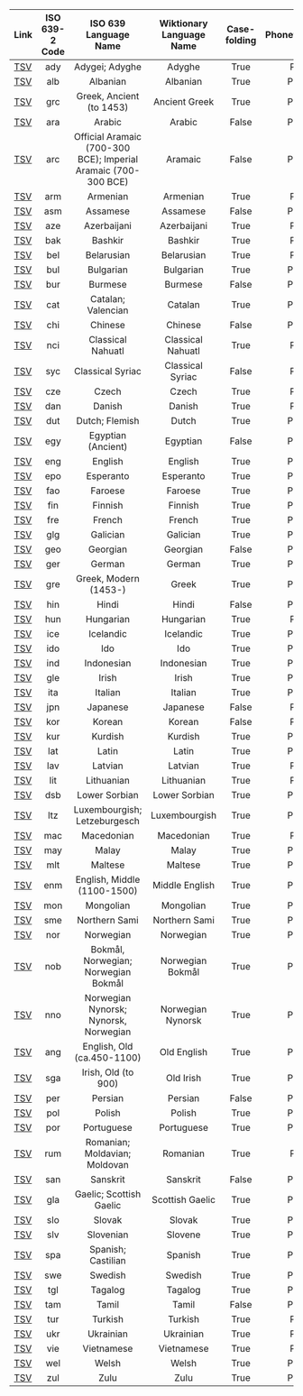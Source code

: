 
| Link | ISO 639-2 Code | ISO 639 Language Name | Wiktionary Language Name | Case-folding | Phonetic/Phonemic | # of entries |
| :---- | :----: | :----: | :----: | :----:| :----: | ----: |
| [TSV](ady_phonetic.tsv) | ady | Adygei; Adyghe | Adyghe | True | Phonetic | 4554 |
| [TSV](alb_phonemic.tsv) | alb | Albanian | Albanian | True | Phonemic | 1160 |
| [TSV](grc_phonemic.tsv) | grc | Greek, Ancient (to 1453) | Ancient Greek | True | Phonemic | 153117 |
| [TSV](ara_phonemic.tsv) | ara | Arabic | Arabic | False | Phonemic | 5083 |
| [TSV](arc_phonemic.tsv) | arc | Official Aramaic (700-300 BCE); Imperial Aramaic (700-300 BCE) | Aramaic | False | Phonemic | 1169 |
| [TSV](arm_phonetic.tsv) | arm | Armenian | Armenian | True | Phonetic | 13862 |
| [TSV](asm_phonemic.tsv) | asm | Assamese | Assamese | False | Phonemic | 2206 |
| [TSV](aze_phonetic.tsv) | aze | Azerbaijani | Azerbaijani | True | Phonetic | 1841 |
| [TSV](bak_phonetic.tsv) | bak | Bashkir | Bashkir | True | Phonetic | 1968 |
| [TSV](bel_phonetic.tsv) | bel | Belarusian | Belarusian | True | Phonetic | 1163 |
| [TSV](bul_phonemic.tsv) | bul | Bulgarian | Bulgarian | True | Phonemic | 34828 |
| [TSV](bur_phonemic.tsv) | bur | Burmese | Burmese | False | Phonemic | 3951 |
| [TSV](cat_phonemic.tsv) | cat | Catalan; Valencian | Catalan | True | Phonemic | 44952 |
| [TSV](chi_phonemic.tsv) | chi | Chinese | Chinese | False | Phonemic | 4 |
| [TSV](nci_phonetic.tsv) | nci | Classical Nahuatl | Classical Nahuatl | True | Phonetic | 1181 |
| [TSV](syc_phonetic.tsv) | syc | Classical Syriac | Classical Syriac | False | Phonetic | 6258 |
| [TSV](cze_phonetic.tsv) | cze | Czech | Czech | True | Phonetic | 19672 |
| [TSV](dan_phonetic.tsv) | dan | Danish | Danish | True | Phonetic | 4297 |
| [TSV](dut_phonemic.tsv) | dut | Dutch; Flemish | Dutch | True | Phonemic | 21746 |
| [TSV](egy_phonemic.tsv) | egy | Egyptian (Ancient) | Egyptian | False | Phonemic | 3645 |
| [TSV](eng_phonemic.tsv) | eng | English | English | True | Phonemic | 75740 |
| [TSV](epo_phonemic.tsv) | epo | Esperanto | Esperanto | True | Phonemic | 13926 |
| [TSV](fao_phonemic.tsv) | fao | Faroese | Faroese | True | Phonemic | 1645 |
| [TSV](fin_phonemic.tsv) | fin | Finnish | Finnish | True | Phonemic | 37663 |
| [TSV](fre_phonemic.tsv) | fre | French | French | True | Phonemic | 52245 |
| [TSV](glg_phonemic.tsv) | glg | Galician | Galician | True | Phonemic | 4529 |
| [TSV](geo_phonemic.tsv) | geo | Georgian | Georgian | False | Phonemic | 14037 |
| [TSV](ger_phonemic.tsv) | ger | German | German | True | Phonemic | 25212 |
| [TSV](gre_phonemic.tsv) | gre | Greek, Modern (1453-) | Greek | True | Phonemic | 7653 |
| [TSV](hin_phonemic.tsv) | hin | Hindi | Hindi | False | Phonemic | 7928 |
| [TSV](hun_phonetic.tsv) | hun | Hungarian | Hungarian | True | Phonetic | 43525 |
| [TSV](ice_phonemic.tsv) | ice | Icelandic | Icelandic | True | Phonemic | 9378 |
| [TSV](ido_phonemic.tsv) | ido | Ido | Ido | True | Phonemic | 4911 |
| [TSV](ind_phonemic.tsv) | ind | Indonesian | Indonesian | True | Phonemic | 1111 |
| [TSV](gle_phonemic.tsv) | gle | Irish | Irish | True | Phonemic | 6720 |
| [TSV](ita_phonemic.tsv) | ita | Italian | Italian | True | Phonemic | 9542 |
| [TSV](jpn_phonetic.tsv) | jpn | Japanese | Japanese | False | Phonetic | 24585 |
| [TSV](kor_phonetic.tsv) | kor | Korean | Korean | False | Phonetic | 12740 |
| [TSV](kur_phonemic.tsv) | kur | Kurdish | Kurdish | True | Phonemic | 1131 |
| [TSV](lat_phonemic.tsv) | lat | Latin | Latin | True | Phonemic | 36074 |
| [TSV](lav_phonetic.tsv) | lav | Latvian | Latvian | True | Phonetic | 1331 |
| [TSV](lit_phonetic.tsv) | lit | Lithuanian | Lithuanian | True | Phonetic | 12730 |
| [TSV](dsb_phonemic.tsv) | dsb | Lower Sorbian | Lower Sorbian | True | Phonemic | 1916 |
| [TSV](ltz_phonemic.tsv) | ltz | Luxembourgish; Letzeburgesch | Luxembourgish | True | Phonemic | 4086 |
| [TSV](mac_phonetic.tsv) | mac | Macedonian | Macedonian | True | Phonetic | 4752 |
| [TSV](may_phonemic.tsv) | may | Malay | Malay | True | Phonemic | 2503 |
| [TSV](mlt_phonemic.tsv) | mlt | Maltese | Maltese | True | Phonemic | 1934 |
| [TSV](enm_phonemic.tsv) | enm | English, Middle (1100-1500) | Middle English | True | Phonemic | 6473 |
| [TSV](mon_phonemic.tsv) | mon | Mongolian	 | Mongolian | True | Phonemic | 987 |
| [TSV](sme_phonemic.tsv) | sme | Northern Sami | Northern Sami | True | Phonemic | 3353 |
| [TSV](nor_phonemic.tsv) | nor | Norwegian | Norwegian | True | Phonemic | 2147 |
| [TSV](nob_phonemic.tsv) | nob | Bokmål, Norwegian; Norwegian Bokmål | Norwegian Bokmål | True | Phonemic | 886 |
| [TSV](nno_phonemic.tsv) | nno | Norwegian Nynorsk; Nynorsk, Norwegian | Norwegian Nynorsk | True | Phonemic | 1110 |
| [TSV](ang_phonemic.tsv) | ang | English, Old (ca.450-1100) | Old English | True | Phonemic | 6249 |
| [TSV](sga_phonemic.tsv) | sga | Irish, Old (to 900) | Old Irish | True | Phonemic | 1676 |
| [TSV](per_phonemic.tsv) | per | Persian | Persian | False | Phonemic | 3362 |
| [TSV](pol_phonemic.tsv) | pol | Polish | Polish | True | Phonemic | 60352 |
| [TSV](por_phonemic.tsv) | por | Portuguese | Portuguese | True | Phonemic | 20336 |
| [TSV](rum_phonetic.tsv) | rum | Romanian; Moldavian; Moldovan | Romanian | True | Phonetic | 4330 |
| [TSV](san_phonemic.tsv) | san | Sanskrit | Sanskrit | False | Phonemic | 5306 |
| [TSV](gla_phonemic.tsv) | gla | Gaelic; Scottish Gaelic | Scottish Gaelic | True | Phonemic | 894 |
| [TSV](slo_phonemic.tsv) | slo | Slovak | Slovak | True | Phonemic | 3792 |
| [TSV](slv_phonemic.tsv) | slv | Slovenian | Slovene | True | Phonemic | 4439 |
| [TSV](spa_phonemic.tsv) | spa | Spanish; Castilian | Spanish | True | Phonemic | 56409 |
| [TSV](swe_phonemic.tsv) | swe | Swedish | Swedish | True | Phonemic | 2641 |
| [TSV](tgl_phonemic.tsv) | tgl | Tagalog | Tagalog | True | Phonemic | 1377 |
| [TSV](tam_phonemic.tsv) | tam | Tamil | Tamil | False | Phonemic | 1073 |
| [TSV](tur_phonetic.tsv) | tur | Turkish | Turkish | True | Phonetic | 2020 |
| [TSV](ukr_phonetic.tsv) | ukr | Ukrainian | Ukrainian | True | Phonetic | 1642 |
| [TSV](vie_phonetic.tsv) | vie | Vietnamese | Vietnamese | True | Phonetic | 13136 |
| [TSV](wel_phonemic.tsv) | wel | Welsh | Welsh | True | Phonemic | 9670 |
| [TSV](zul_phonemic.tsv) | zul | Zulu | Zulu | True | Phonemic | 915 |
